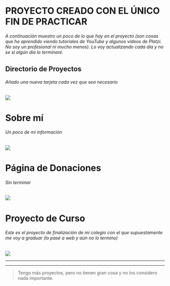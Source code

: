 # PROYECTO CREADO CON EL ÚNICO FIN DE PRACTICAR
###### A continuación muestro un poco de lo que hay en el proyecto (son cosas que he aprendido viendo tutoriales de YouTube y algunos vídeos de Platzi. No soy un profesional ni mucho menos). Lo voy actualizando cada día y no se si algún dia lo terminaré. 
## Directorio de Proyectos
###### Añado una nueva tarjeta cada vez que sea necesario
![](https://lh3.googleusercontent.com/POJZ3oVacoVilCs8Hq4tRDoKo1nCv2mzqH-DwhMchP8FWn-3gRZP4kWnkCvINaYzs8ucKm7YoOpApHBgaPvCfChO-IweAiRy04SNf2tL1ls6-56WYpQdUGs1aptDQdcKLxFDoVoyRI-ZCxnVUgpaJyUSBDMCwwGDSENrbtU2Rvt5IcABelKVAswcB__zRFULfrdgvmNklKipQxZCMOk-9Ox70IMQu7tGr-fdSv9LttS-ekcEGsroIHTm3dfbB6Ajpzl6twj_lRCLT55CMs9NVBHlwH9WethiUjy0cYYxiDXyQOCvpCS-1e_tCo3GpTm7goFD6uTw24Fe4ZBR-5fXG1JPp-nR8ZnuumFQqIqOPu4OxOA4LNTUdX6Tew7wv0YAU5GVWPxMJQRC9WHkAXFgLrxfXGrkUXtpGap-TK3srJvaTKJRrkHgZYhFVHK15ZHcntAOux12jjVfFm1rr3D7gqYTaZjnroXTIAM42TGRzOSe5qJjac8L14MJvq48qP0xJZ6mg4GMt50ndasNHE3zZ19YrAeDXQ7G3l6usU_bfi2jn25dB7XwA139bZY6BTofFaliaAXxoxfKvDWE5yUea-wTU0XlBswK6ZV4c6sDdgbY3b7gKOMm4vYT5-gjple3Z3FBhRa7aiiUBO5-bnu2UP6IFdROfPeMKQSOl6W2VLz75qw5zX4Ow1bXggt7=w1113-h625-no?authuser=0)
# Sobre mí
###### Un poco de mi información
![](https://lh3.googleusercontent.com/OiVak6yUIEJblINFH_sbl-xUfBM8dqBqEaFDrGydxGRBcS9WyvtTyxkrXhV6BoLubgqoJRw0cRpJg1AV7Is2NgE8aiOBYXzchm4qbj1Un1iTaXOlShEAt3RVXvrzdTsdemD7fNM0xXyKoykjilbtD3GNA0OodVTXpwM4-40vkJabS6NZLEbrAKo9CLMBXg_4GLscM7h976Rq4CtiT3gCmmpk81jD2fQVkkvFsPjDea9dGKNXyu8Tbgk87XdH1XaWD5hnQjSssPm1fJpvCm0apJ_7LKp7RhQOPOcTWAGQlMZ76MEfpEqoqFoZa9pJo36NB65KOEIxkHO5QiD9f2KdK69La0_4pODAK7mJZND6_gvp9Q_IBqbseE4ZC1B_h1ekM2z49Pjf4-uTiJCuMHoChRBroqElLN2m4JE-ncVqcOWeHscPfgYTu6TSrOk3vkdazAX5UoaNslsz-se7kELsHXWJ_NsU_J91GLX5ACsYj81-tq_wzn0Ifw-hXpiHXyIql3VV6FOhCIdbGOiW27PCs4r-g3m0AqNPq7O9Jm44eOX7ivMvmHKgBUplZqBjmnaBO7vI5dEyUUjBlFk6GwWXP7ssQvfvflwaRTAB5wB_fZhnzlvEzPAdMK5Xf19Z8ajNmXBTahi3EHnCpn1T-7B_FHVPUUYiNs6eIm2v_Bo7NwPbTa1gTB3HejTbD_w2=w1113-h625-no?authuser=0)
# Página de Donaciones 
###### Sin terminar 
![](https://lh3.googleusercontent.com/6Ey7Dehj8KHhOrmNGxM454yPduFgxinPQdOSCdaL7wjM46VkiKkY_vbKeDntcEOrutbJPKaRQt-yRaStKSNPrIjZjcDI8AgroalN-MVRCgdSYZZMdZCtixy6G6kbmyxuiBQaJfuQ7DiPZTYKpszflduvITW093OVtQuN6xvpyeTOey-X-C9sUCQQbkAF7jvcQdPm5dwU0XorGzMhP6VVR1EPHx8RLgNUefOf8drB-MeDQYbrazbsPV084bLOyaq4G3Sv9MsGRYO7-vjek0olMFJGQXIqzUxcYrnObAWV8-b9Gga1xpoRM8804s9RYyMW6vyaK_iNczbedeK3IhwH2hxtUClDYXVu2sYrF8-zOkLqLMtXXGOtxdmGH5yFK9uJLw3bOrEzHWy8QNL5a2XLJ1bRhAawKe7REc2xkKmnXjILVurZ4mA341y-5hVwS7LhbI94wdhRmp0gR_aMc118lKA11e3DGDUqyGsBDEc491iMHA5L_lRaeSMzu7Cc0TlWqitZxcJOnXikqB7oEElrGDcwNgRTKpcomVcUz6BxK_KLtK2ZbfhYdxJB0IbHiZ24weFKZCROLJ65ZGgDjIXGM8I5f6InA_hUubKQwlE7F9dzI_ue0r0BtpcsmeKea0m_soIvLxsWMENF6tnmMyEGd5IKpkPup8rhBQkYnFGKaQ6VLKDEMCmR6VneZ2rS=w1113-h625-no?authuser=0)
# Proyecto de Curso
###### Este es el proyecto de finalización de mi colegio con el que supuestamente me voy a graduar (lo pasé a web y aún no lo termino)
![](https://lh3.googleusercontent.com/43XR_heS7bJTHJ8ypMa3tBHlX-hQrSt4TV3s5gI-8TvjnBCHJIpFlxRLSPg5L5eA8mnUj-t_Z6raMbvUjCv3-18BtTZMGjfxkXPQwXW3BXfQz1nLJhQJrThJhhUnnoBLuZgnQ8WavEh-KCskfBea5kdLWP1ehuIhMUGMJoeuOVA7n9hvWYKj9DQVE9XwqZZZH7a41VWELZXlDU1kpwoqdypZgOnLT4F1ue_R9NhoqrkGVKwU50ojIyAB3mJQlu842mL_1uXKEz6EjclKgkLSPvBndoVelwRbaL2hBaX0YPmp5Ktx2dGwLOxI5AtpQFLpehOV6RaHDDbx4YqMXDRaIjP5nNZVEp_haEClmVlhYeL7o6xlo2rk2W5i96cFytak-GPPRgnsYw4Ih2sjPkZB-hVlHL_29vipxBRf3R3MEgjgwVWrzjZuCsgM8xwxhDIlT5uEzEUmqJw4S182sBbM_9IFXQIZIiK3AUKu7CZvRe-OmnwPKzE-mckSfxb3042T2I4CQ3OztB8pyZplnDOvi6jtqWheUkL2Du3CYqyS39VaJQ6xYuGsROsFQV8TlNyGKcF0i5BZ5VLH2PPAd9mAgLOXixqpP0_dw5zNCKf7U8fIHmfre4lSgIYPttQfxWqpCXoi67YtyR9plqOTFh1awsHgHVKW_xe0o1vegAUXAKtZBIK7Zl2ZvAsL9PI4=w1113-h625-no?authuser=0)

------------


------------

> Tengo más proyectos, pero no tienen gran cosa y no los considero nada importante.
